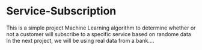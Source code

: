 # Service-Subscription
This is a simple project
Machine Learning algorithm to determine whether or not a customer will subscribe to a specific service based on randome data
In the next project, we will be using real data from a bank....

